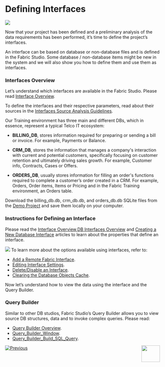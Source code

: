 #   Defining Interfaces

![](/academy/Training_Level_1/03_fabric_basic_LU/images/fabric_main_flow_03.png)

Now that your project has been defined and a preliminary analysis of the data requirements has been performed, it’s time to define the project’s interfaces. 

 An interface can be based on database or non-database files and is defined in the Fabric Studio. Some database / non-database items might be new in the system and we will also show you how to define them and use them as interfaces.

 

### Interfaces Overview

Let’s understand which interfaces are available in the Fabric Studio. Please read [Interface Overview](/articles/05_DB_interfaces/01_interfaces_overview.md).

To define the interfaces and their respective parameters, read about their sources in the [Interfaces Source Analysis Guidelines](/articles/05_DB_interfaces/02_interfaces_source_analysis_guidelines.md).

Our Training environment has three main and different DBs, which in essence, represent a typical Telco IT ecosystem:

-  **BILLING_DB**, stores information required for preparing or sending a bill or invoice. For example, Payments or Balance. 

- **CRM_DB**, stores the information that manages a company's interaction with current and potential customers, specifically focusing on customer retention and ultimately driving sales growth. For example, Customer info, Contracts, Cases or Offers.

- **ORDERS_DB**, usually stores information for filling an order's functions required to complete a customer’s order created in a CRM. For example, Orders, Order items, Items or Pricing and in the Fabric Training environment, an Orders table. 

 Download the billing_db.db, crm_db.db, and orders_db.db SQLite files from the [Demo Project](/articles/demo_project/SqliteDB) and save them locally on your computer.

### Instructions for Defining an Interface 

Please read the [Interface Overview](01_interfaces_overview.md),[DB Interfaces Overview](/articles/05_DB_interfaces/03_DB_interfaces_overview.md) and [Creating a New Database Interface](/articles/05_DB_interfaces/04_creating_a_new_database_interface.md) articles to learn about the properties that define an interface. 


![](/academy/Training_Level_1/03_fabric_basic_LU/images/information.png) To learn more about the options available using interfaces, refer to:

- [Add a Remote Fabric Interface](/articles/05_DB_interfaces/05_adding_a_fabric_remote_interface_type.md).
- [Editing Interface Settings](/articles/05_DB_interfaces/06_editing_interface_settings.md).
- [Delete/Disable an Interface](/articles/05_DB_interfaces/07_deleting_disabling_an_interface.md).
- [Clearing the Database Objects Cache](/articles/05_DB_interfaces/08_clearing_the_database_objects_cache.md).


 Now let’s understand how to view the data using the interface and the Query Builder.

### Query Builder

Similar to other DB studios, Fabric Studio’s Query Builder allows you to view source DB structures, data and to invoke complex queries. Please read:

- [Query Builder Overview](/articles/11_query_builder/01_query_builder_overview.md).
- [Query_Builder_Window](/articles/11_query_builder/02_query_builder_window.md).
- [Query_Builder_Build_SQL_Query](/articles/11_query_builder/03_building_and_running_an_sql_query.md#main-window---editing-an-sql-query).


[![Previous](/articles/images/Previous.png)](/academy/Training_Level_1/03_fabric_basic_LU/02_create_a_fabric_project.md)[<img align="right" width="60" height="54" src="/articles/images/Next.png">](/academy/Training_Level_1/03_fabric_basic_LU/05_define_the_interfaces_example_and_exercises.md)  


